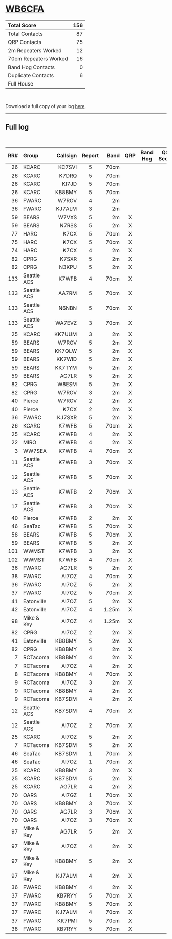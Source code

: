 # [WB6CFA](https://www.qrz.com/db/WB6CFA)

| Total Score           |   156 |
|:----------------------|------:|
| Total Contacts        |    87 |
| QRP Contacts          |    75 |
| 2m Repeaters Worked   |    12 |
| 70cm Repeaters Worked |    16 |
| Band Hog Contacts     |     0 |
| Duplicate Contacts    |     6 |
| Full House            |       |

<br />

Download a full copy of your log [here](/results/[WB6CFA](https://www.qrz.com/db/WB6CFA)/log.csv).

---

## Full log

<br />

|   RR# | Group       |   Callsign |  Report  |   Band |  QRP  |  Band Hog  |   QSO Score |
|------:|:------------|-----------:|:--------:|-------:|:-----:|:----------:|------------:|
|    26 | KCARC       |     KC7SVI |    5     |   70cm |       |            |           1 |
|    26 | KCARC       |      K7DRQ |    5     |   70cm |       |            |           1 |
|    26 | KCARC       |      KI7JD |    5     |   70cm |       |            |           1 |
|    26 | KCARC       |     KB8BMY |    5     |   70cm |       |            |           1 |
|    36 | FWARC       |      W7ROV |    4     |     2m |       |            |           1 |
|    36 | FWARC       |     KJ7ALM |    3     |     2m |       |            |           1 |
|    59 | BEARS       |      W7VXS |    5     |     2m |   X   |            |           2 |
|    59 | BEARS       |      N7RSS |    5     |     2m |   X   |            |           2 |
|    77 | HARC        |       K7CX |    5     |   70cm |   X   |            |           2 |
|    75 | HARC        |       K7CX |    5     |   70cm |   X   |            |           2 |
|    74 | HARC        |       K7CX |    4     |     2m |   X   |            |           2 |
|    82 | CPRG        |      K7SXR |    5     |     2m |   X   |            |           2 |
|    82 | CPRG        |      N3KPU |    5     |     2m |   X   |            |           2 |
|   133 | Seattle ACS |      K7WFB |    4     |   70cm |   X   |            |           2 |
|   133 | Seattle ACS |      AA7RM |    5     |   70cm |   X   |            |           2 |
|   133 | Seattle ACS |      N6NBN |    5     |   70cm |   X   |            |           2 |
|   133 | Seattle ACS |     WA7EVZ |    3     |   70cm |   X   |            |           2 |
|    25 | KCARC       |     KK7UUM |    3     |     2m |   X   |            |           2 |
|    59 | BEARS       |      W7ROV |    5     |     2m |   X   |            |           2 |
|    59 | BEARS       |     KK7QLW |    5     |     2m |   X   |            |           2 |
|    59 | BEARS       |     KK7WID |    5     |     2m |   X   |            |           2 |
|    59 | BEARS       |     KK7TYM |    5     |     2m |   X   |            |           2 |
|    59 | BEARS       |      AG7LR |    5     |     2m |   X   |            |           2 |
|    82 | CPRG        |      W8ESM |    5     |     2m |   X   |            |           2 |
|    82 | CPRG        |      W7ROV |    3     |     2m |   X   |            |           2 |
|    40 | Pierce      |      W7ROV |    2     |     2m |   X   |            |           2 |
|    40 | Pierce      |       K7CX |    2     |     2m |   X   |            |           2 |
|    36 | FWARC       |     KJ7SXR |    5     |     2m |   X   |            |           2 |
|    26 | KCARC       |      K7WFB |    5     |   70cm |   X   |            |           2 |
|    25 | KCARC       |      K7WFB |    4     |     2m |   X   |            |           2 |
|    22 | MIRO        |      K7WFB |    4     |     2m |   X   |            |           2 |
|     3 | WW7SEA      |      K7WFB |    4     |   70cm |   X   |            |           2 |
|    11 | Seattle ACS |      K7WFB |    3     |   70cm |   X   |            |           2 |
|    12 | Seattle ACS |      K7WFB |    5     |   70cm |   X   |            |           2 |
|    13 | Seattle ACS |      K7WFB |    2     |   70cm |   X   |            |           2 |
|    17 | Seattle ACS |      K7WFB |    3     |   70cm |   X   |            |           2 |
|    40 | Pierce      |      K7WFB |    2     |     2m |   X   |            |           2 |
|    46 | SeaTac      |      K7WFB |    5     |   70cm |   X   |            |           2 |
|    58 | BEARS       |      K7WFB |    5     |   70cm |   X   |            |           2 |
|    59 | BEARS       |      K7WFB |    5     |     2m |   X   |            |           2 |
|   101 | WWMST       |      K7WFB |    3     |     2m |   X   |            |           2 |
|   102 | WWMST       |      K7WFB |    4     |   70cm |   X   |            |           2 |
|    36 | FWARC       |      AG7LR |    5     |     2m |   X   |            |           2 |
|    38 | FWARC       |      AI7OZ |    4     |   70cm |   X   |            |           2 |
|    36 | FWARC       |      AI7OZ |    5     |     2m |   X   |            |           2 |
|    37 | FWARC       |      AI7OZ |    5     |   70cm |   X   |            |           2 |
|    41 | Eatonville  |      AI7OZ |    5     |     2m |   X   |            |           2 |
|    42 | Eatonville  |      AI7OZ |    4     |  1.25m |   X   |            |           2 |
|    98 | Mike & Key  |      AI7OZ |    4     |  1.25m |   X   |            |           2 |
|    82 | CPRG        |      AI7OZ |    2     |     2m |   X   |            |           2 |
|    41 | Eatonville  |     KB8BMY |    5     |     2m |   X   |            |           2 |
|    82 | CPRG        |     KB8BMY |    4     |     2m |   X   |            |           2 |
|     7 | RCTacoma    |     KB8BMY |    4     |     2m |   X   |            |           2 |
|     7 | RCTacoma    |      AI7OZ |    4     |     2m |   X   |            |           2 |
|     8 | RCTacoma    |     KB8BMY |    4     |   70cm |   X   |            |           2 |
|     9 | RCTacoma    |      AI7OZ |    3     |     2m |   X   |            |           2 |
|     9 | RCTacoma    |     KB8BMY |    4     |     2m |   X   |            |           2 |
|     9 | RCTacoma    |     KB7SDM |    4     |     2m |   X   |            |           2 |
|    12 | Seattle ACS |     KB7SDM |    4     |   70cm |   X   |            |           2 |
|    12 | Seattle ACS |      AI7OZ |    2     |   70cm |   X   |            |           2 |
|    25 | KCARC       |      AI7OZ |    5     |     2m |   X   |            |           2 |
|     7 | RCTacoma    |     KB7SDM |    5     |     2m |   X   |            |           2 |
|    46 | SeaTac      |     KB7SDM |    1     |   70cm |   X   |            |           2 |
|    46 | SeaTac      |      AI7OZ |    1     |   70cm |   X   |            |           2 |
|    25 | KCARC       |     KB8BMY |    3     |     2m |   X   |            |           2 |
|    25 | KCARC       |     KB7SDM |    5     |     2m |   X   |            |           2 |
|    25 | KCARC       |      AG7LR |    4     |     2m |   X   |            |           2 |
|    70 | OARS        |      AI7GZ |    1     |   70cm |   X   |            |           2 |
|    70 | OARS        |     KB8BMY |    3     |   70cm |   X   |            |           2 |
|    70 | OARS        |      AG7LR |    3     |   70cm |   X   |            |           2 |
|    70 | OARS        |      AI7OZ |    3     |   70cm |   X   |            |           2 |
|    97 | Mike & Key  |      AG7LR |    5     |     2m |   X   |            |           2 |
|    97 | Mike & Key  |      AI7OZ |    4     |     2m |   X   |            |           2 |
|    97 | Mike & Key  |     KB8BMY |    5     |     2m |   X   |            |           2 |
|    97 | Mike & Key  |     KJ7ALM |    4     |     2m |   X   |            |           2 |
|    36 | FWARC       |     KB8BMY |    4     |     2m |   X   |            |           2 |
|    37 | FWARC       |     KB7RYY |    5     |   70cm |   X   |            |           2 |
|    37 | FWARC       |     KB8BMY |    5     |   70cm |   X   |            |           2 |
|    37 | FWARC       |     KJ7ALM |    4     |   70cm |   X   |            |           2 |
|    37 | FWARC       |     KK7PMI |    5     |   70cm |   X   |            |           2 |
|    38 | FWARC       |     KB7RYY |    5     |   70cm |   X   |            |           2 |